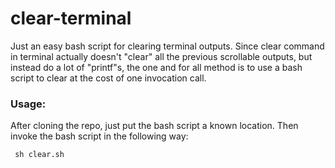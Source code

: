 # clear-terminal
Just an easy bash script for clearing terminal outputs. Since clear command in terminal actually doesn't "clear" all the previous scrollable outputs, but instead do a lot of "printf"s, the one and for all method is to use a bash script to clear at the cost of one invocation call.

### Usage: 
After cloning the repo, just put the bash script a known location. Then invoke the bash script in the following way:


` sh clear.sh`
